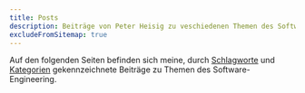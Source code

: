```yaml
---
title: Posts
description: Beiträge von Peter Heisig zu veschiedenen Themen des Software-Engineering
excludeFromSitemap: true
---
```


Auf den folgenden Seiten befinden sich meine, durch [Schlagworte](/tags) und [Kategorien](/categories) gekennzeichnete Beiträge zu Themen des Software-Engineering.
